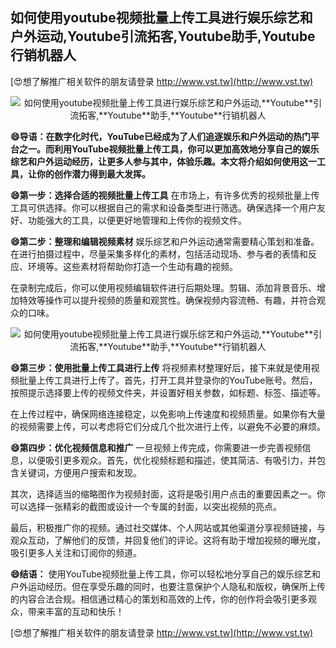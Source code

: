 ## **如何使用youtube视频批量上传工具进行娱乐综艺和户外运动,**Youtube**引流拓客,**Youtube**助手,**Youtube**行销机器人**

[😍想了解推广相关软件的朋友请登录 http://www.vst.tw](http://www.vst.tw)

 <center><img src="https://vst.tw/MP4/tuiguang/png/8.png" alt="如何使用youtube视频批量上传工具进行娱乐综艺和户外运动,**Youtube**引流拓客,**Youtube**助手,**Youtube**行销机器人"></center>

**😄导语：在数字化时代，YouTube已经成为了人们追逐娱乐和户外运动的热门平台之一。而利用YouTube视频批量上传工具，你可以更加高效地分享自己的娱乐综艺和户外运动经历，让更多人参与其中，体验乐趣。本文将介绍如何使用这一工具，让你的创作潜力得到最大发挥。**

**😄第一步：选择合适的视频批量上传工具**
在市场上，有许多优秀的视频批量上传工具可供选择。你可以根据自己的需求和设备类型进行筛选。确保选择一个用户友好、功能强大的工具，以便更好地管理和上传你的视频文件。

**😄第二步：整理和编辑视频素材**
娱乐综艺和户外运动通常需要精心策划和准备。在进行拍摄过程中，尽量采集多样化的素材，包括活动现场、参与者的表情和反应、环境等。这些素材将帮助你打造一个生动有趣的视频。

在录制完成后，你可以使用视频编辑软件进行后期处理。剪辑、添加背景音乐、增加特效等操作可以提升视频的质量和观赏性。确保视频内容流畅、有趣，并符合观众的口味。

 <center><img src="https://vst.tw/MP4/tuiguang/png/8.png" alt="如何使用youtube视频批量上传工具进行娱乐综艺和户外运动,**Youtube**引流拓客,**Youtube**助手,**Youtube**行销机器人"></center>

**😄第三步：使用批量上传工具进行上传**
将视频素材整理好后，接下来就是使用视频批量上传工具进行上传了。首先，打开工具并登录你的YouTube账号。然后，按照提示选择要上传的视频文件夹，并设置好相关参数，如标题、标签、描述等。

在上传过程中，确保网络连接稳定，以免影响上传速度和视频质量。如果你有大量的视频需要上传，可以考虑将它们分成几个批次进行上传，以避免不必要的麻烦。

**😄第四步：优化视频信息和推广**
一旦视频上传完成，你需要进一步完善视频信息，以便吸引更多观众。首先，优化视频标题和描述，使其简洁、有吸引力，并包含关键词，方便用户搜索和发现。

其次，选择适当的缩略图作为视频封面，这将是吸引用户点击的重要因素之一。你可以选择一张精彩的截图或设计一个专属的封面，以突出视频的亮点。

最后，积极推广你的视频。通过社交媒体、个人网站或其他渠道分享视频链接，与观众互动，了解他们的反馈，并回复他们的评论。这将有助于增加视频的曝光度，吸引更多人关注和订阅你的频道。

**😄结语：**
使用YouTube视频批量上传工具，你可以轻松地分享自己的娱乐综艺和户外运动经历。但在享受乐趣的同时，也要注意保护个人隐私和版权，确保所上传的内容合法合规。相信通过精心的策划和高效的上传，你的创作将会吸引更多观众，带来丰富的互动和快乐！

[😍想了解推广相关软件的朋友请登录 http://www.vst.tw](http://www.vst.tw)



